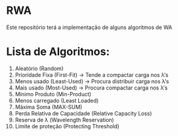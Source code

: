 # RWA
Este repositório terá a implementação de alguns algoritmos de WA

# Lista de Algoritmos:
1. Aleatório (Random)
2. Prioridade Fixa (First-Fit) -> Tende a compactar carga nos λ’s
3. Menos usado (Least-Used) -> Procura distribuir carga nos λ’s
4. Mais usado (Most-Used) -> Procura compactar carga nos λ’s
5. Mínimo Produto (Min-Product)
6. Menos carregado (Least Loaded)
7. Máxima Soma (MAX-SUM)
8. Perda Relativa de Capacidade (Relative Capacity Loss)
9. Reserva de λ (Wavelength Reservation)
10. Limite de proteção (Protecting Threshold)
